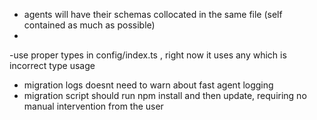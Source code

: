 - agents will have their schemas collocated in the same file (self contained as much as possible)
-

-use proper types in config/index.ts , right now it uses any which is incorrect type usage

- migration logs doesnt need to warn about fast agent logging
- migration script should run npm install and then update, requiring no manual intervention from the user

